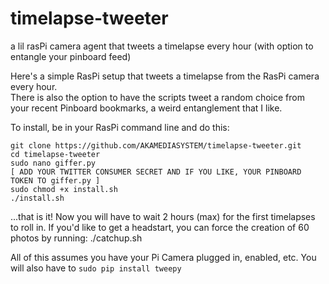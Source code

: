 # timelapse-tweeter
a lil rasPi camera agent that tweets a timelapse every hour (with option to entangle your pinboard feed)  

Here's a simple RasPi setup that tweets a timelapse from the RasPi camera every hour.  
There is also the option to have the scripts tweet a random choice from your recent Pinboard bookmarks, a weird entanglement that I like.  

To install, be in your RasPi command line and do this:  
    
    git clone https://github.com/AKAMEDIASYSTEM/timelapse-tweeter.git  
    cd timelapse-tweeter  
    sudo nano giffer.py  
    [ ADD YOUR TWITTER CONSUMER SECRET AND IF YOU LIKE, YOUR PINBOARD TOKEN TO giffer.py ]  
    sudo chmod +x install.sh  
    ./install.sh  
    
    
...that is it! Now you will have to wait 2 hours (max) for the first timelapses to roll in.
If you'd like to get a headstart, you can force the creation of 60 photos by running:
    ./catchup.sh
    
All of this assumes you have your Pi Camera plugged in, enabled, etc. You will also have to `sudo pip install tweepy` 
